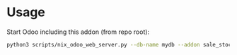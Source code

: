 # Usage

Start Odoo including this addon (from repo root):

```bash
python3 scripts/nix_odoo_web_server.py --db-name mydb --addon sale_stock_partner_warehouse
```
